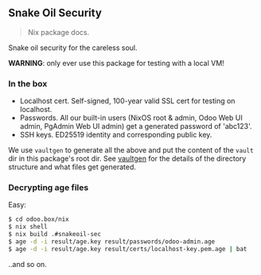 Snake Oil Security
------------------
> Nix package docs.

Snake oil security for the careless soul.

**WARNING**: only ever use this package for testing with a local VM!

### In the box
- Localhost cert. Self-signed, 100-year valid SSL cert for testing
  on localhost.
- Passwords. All our built-in users (NixOS root & admin, Odoo Web UI
  admin, PgAdmin Web UI admin) get a generated password of 'abc123'.
- SSH keys. ED25519 identity and corresponding public key.

We use `vaultgen` to generate all the above and put the content
of the `vault` dir in this package's root dir. See [vaultgen][vaultgen]
for the details of the directory structure and what files get
generated.


### Decrypting age files

Easy:

```bash
$ cd odoo.box/nix
$ nix shell
$ nix build .#snakeoil-sec
$ age -d -i result/age.key result/passwords/odoo-admin.age
$ age -d -i result/age.key result/certs/localhost-key.pem.age | bat
```

..and so on.




[vaultgen]: ../vaultgen/docs.md
